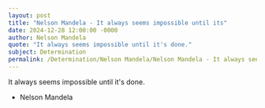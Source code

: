 ```yaml
---
layout: post
title: "Nelson Mandela - It always seems impossible until its"
date: 2024-12-28 12:00:00 -0000
author: Nelson Mandela
quote: "It always seems impossible until it's done."
subject: Determination
permalink: /Determination/Nelson Mandela/Nelson Mandela - It always seems impossible until its
---
```


It always seems impossible until it's done.

- Nelson Mandela
